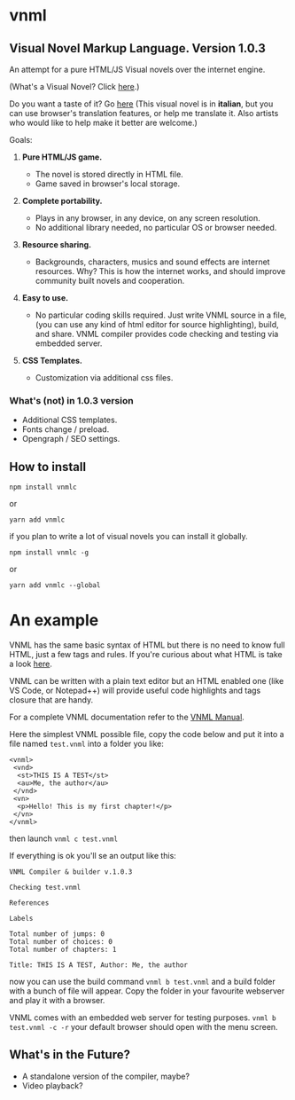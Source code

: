 # vnml

## Visual Novel Markup Language. Version 1.0.3

An attempt for a pure HTML/JS Visual novels over the internet engine.

(What's a Visual Novel? Click [here](https://it.wikipedia.org/wiki/Visual_novel).)

Do you want a taste of it? Go [here](https://www.valentinoeugeni.it/ga/lmv.html) (This visual novel is in **italian**, but you can use browser's translation features, or help me translate it. Also artists who would like to help make it better are welcome.)

Goals:

1. **Pure HTML/JS game.**

   - The novel is stored directly in HTML file.
   - Game saved in browser's local storage.

2. **Complete portability.**

   - Plays in any browser, in any device, on any screen resolution.
   - No additional library needed, no particular OS or browser needed.

3. **Resource sharing.**

   - Backgrounds, characters, musics and sound effects are internet resources. Why? This is how the internet works, and should improve community built novels
     and cooperation.

4. **Easy to use.**

   - No particular coding skills required. Just write VNML source in a file, (you can use any kind of html editor for source highlighting), build, and share. VNML compiler provides code checking and testing via embedded server.

5. **CSS Templates.**

   - Customization via additional css files.

### What's (not) in 1.0.3 version

- Additional CSS templates.
- Fonts change / preload.
- Opengraph / SEO settings.

## How to install

`npm install vnmlc`

or

`yarn add vnmlc`

if you plan to write a lot of visual novels you can install it globally.

`npm install vnmlc -g`

or

`yarn add vnmlc --global`

# An example

VNML has the same basic syntax of HTML but there is no need to know full HTML, just a few tags and rules. If you're curious about what HTML is take a look [here](https://www.codecademy.com/learn/learn-html).

VNML can be written with a plain text editor but an HTML enabled one (like VS Code, or Notepad++) will provide useful code highlights and tags closure that are handy.

For a complete VNML documentation refer to the [VNML Manual](docs/vnmlmanual.md).

Here the simplest VNML possible file, copy the code below and put it into a file named `test.vnml` into a folder you like:

```
<vnml>
 <vnd>
  <st>THIS IS A TEST</st>
  <au>Me, the author</au>
 </vnd>
 <vn>
  <p>Hello! This is my first chapter!</p>
 </vn>
</vnml>

```

then launch `vnml c test.vnml`

If everything is ok you'll se an output like this:

```
VNML Compiler & builder v.1.0.3

Checking test.vnml

References

Labels

Total number of jumps: 0
Total number of choices: 0
Total number of chapters: 1

Title: THIS IS A TEST, Author: Me, the author
```

now you can use the build command `vnml b test.vnml`
and a build folder with a bunch of file will appear.
Copy the folder in your favourite webserver and play it with a browser.

VNML comes with an embedded web server for testing purposes.
`vnml b test.vnml -c -r`
your default browser should open with the menu screen.

## What's in the Future?

- A standalone version of the compiler, maybe?
- Video playback?
